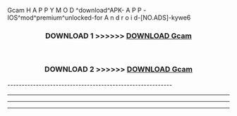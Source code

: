  Gcam  H A P P Y M O D ^download^APK- A P P -IOS^mod^premium^unlocked-for A n d r o i d-[NO.ADS]-kywe6



<div align="center">

<h3>DOWNLOAD 1 >>>>>> <a href="https://en-mod.web.app/?en= Gcam ">DOWNLOAD Gcam  </a></h3><br>

<h3>DOWNLOAD 2 >>>>>> <a href="https://en-mod.web.app/?en= Gcam ">DOWNLOAD Gcam  </a></h3>

</div>
----------------------------------------------------------

----------------------------------------------------------

----------------------------------------------------------

----------------------------------------------------------



